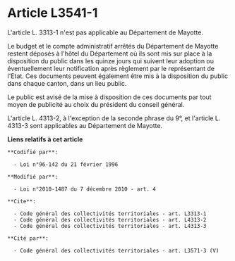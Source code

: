 # Article L3541-1

L'article L. 3313-1 n'est pas applicable au Département de Mayotte. 

Le budget et le compte administratif arrêtés du Département de Mayotte restent déposés à l'hôtel du Département où ils sont
mis sur place à la disposition du public dans les quinze jours qui suivent leur adoption ou éventuellement leur notification
après règlement par le représentant de l'Etat. Ces documents peuvent également être mis à la disposition du public dans
chaque canton, dans un lieu public. 

Le public est avisé de la mise à disposition de ces documents par tout moyen de publicité au choix du président du conseil
général.

L'article L. 4313-2, à l'exception de la seconde phrase du 9°, et l'article L. 4313-3 sont applicables au Département de
Mayotte.

**Liens relatifs à cet article**

	**Codifié par**:

	  - Loi n°96-142 du 21 février 1996

	**Modifié par**:

	  - Loi n°2010-1487 du 7 décembre 2010 - art. 4

	**Cite**:

	  - Code général des collectivités territoriales - art. L3313-1
	  - Code général des collectivités territoriales - art. L4313-2
	  - Code général des collectivités territoriales - art. L4313-3

	**Cité par**:

	  - Code général des collectivités territoriales - art. L3571-3 (V)
